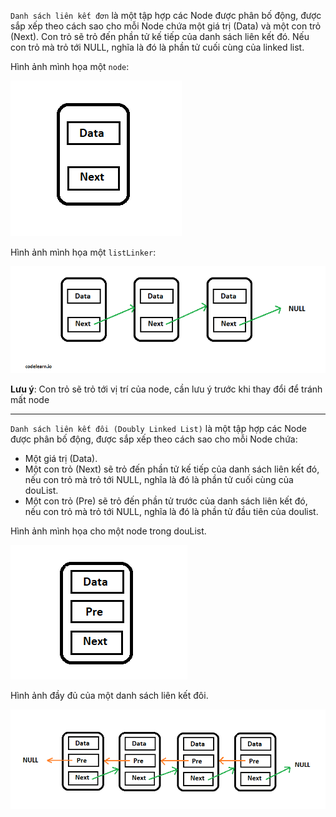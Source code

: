 `Danh sách liên kết đơn` là một tập hợp các Node được phân bố động, được sắp xếp theo cách sao cho mỗi Node chứa một giá trị (Data) và một con trỏ (Next). Con trỏ sẽ trỏ đến phần tử kế tiếp của danh sách liên kết đó. Nếu con trỏ mà trỏ tới NULL, nghĩa là đó là phần tử cuối cùng của linked list.

Hình ảnh mình họa một `node`:

![alt text](img/image-1.png)

Hình ảnh mình họa một `listLinker`:

![alt text](img/image.png)

**Lưu ý**: Con trỏ sẽ trỏ tới vị trí của node, cần lưu ý trước khi thay đổi để tránh mất node

***

`Danh sách liên kết đôi (Doubly Linked List)` là một tập hợp các Node được phân bố động, được sắp xếp theo cách sao cho mỗi Node chứa:

- Một giá trị (Data).
- Một con trỏ (Next) sẽ trỏ đến phần tử kế tiếp của danh sách liên kết đó, nếu con trỏ mà trỏ tới NULL, nghĩa là đó là phần tử cuối cùng của douList.
- Một con trỏ (Pre) sẽ trỏ đến phần tử trước của danh sách liên kết đó, nếu con trỏ mà trỏ tới NULL, nghĩa là đó là phần tử đầu tiên của doulist.

Hình ảnh mình họa cho một node trong douList.

![alt text](img/image-2.png)

Hình ảnh đầy đủ của một danh sách liên kết đôi.


![alt text](img/image-3.png)